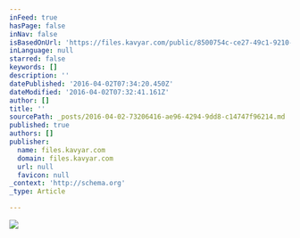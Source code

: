 ```yaml
---
inFeed: true
hasPage: false
inNav: false
isBasedOnUrl: 'https://files.kavyar.com/public/8500754c-ce27-49c1-9210-5577a3b3cf77_lighttable.jpg'
inLanguage: null
starred: false
keywords: []
description: ''
datePublished: '2016-04-02T07:34:20.450Z'
dateModified: '2016-04-02T07:32:41.161Z'
author: []
title: ''
sourcePath: _posts/2016-04-02-73206416-ae96-4294-9dd8-c14747f96214.md
published: true
authors: []
publisher:
  name: files.kavyar.com
  domain: files.kavyar.com
  url: null
  favicon: null
_context: 'http://schema.org'
_type: Article

---
```

![](https://s3-us-west-2.amazonaws.com/the-grid-img/p/b49b328d02f1623d0c4bf7d507c13b0840e6449f.jpg)
